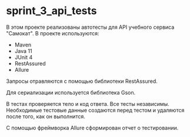 # sprint_3_api_tests
В этом проекте реализованы автотесты для API учебного сервиса "Самокат". В проекте используются:

- Maven
- Java 11
- JUnit 4
- RestAssured
- Allure

Запросы отравляются с помощью библиотеки RestAssured.

Для сериализации используется библиотека Gson.

В тестах проверяется тело и код ответа.
Все тесты независимы.
Необходимые тестовые данные создаются перед тестом и удаляются после того, как он выполнится.

С помощью фреймворка Allure сформирован отчет о тестировании.
